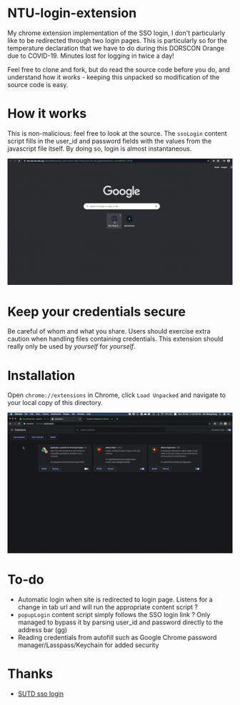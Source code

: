 # NTU-login-extension
My chrome extension implementation of the SSO login, I don't particularly like to be redirected through two login pages. This is particularly so for the temperature declaration that we have to do during this DORSCON Orange due to COVID-19. Minutes lost for logging in twice a day!

Feel free to clone and fork, but do read the source code before you do, and understand how it works - keeping this unpacked so modification of the source code is easy.

# How it works
This is non-malicious: feel free to look at the source. The `ssoLogin` content script fills in the user_id and password fields with the values from the javascript file itself. By doing so, login is almost instantaneous. 

![login_demo](./assets/login_demo.gif)

# Keep your credentials secure
Be careful of whom and what you share. Users should exercise extra caution when handling files containing credentials. This extension should really only be used by *yourself* for *yourself*. 

# Installation
Open `chrome://extensions` in Chrome, click `Load Unpacked` and navigate to your local copy of this directory.

![add_extension](./assets/add_extension.gif)

# To-do 
- Automatic login when site is redirected to login page. Listens for a change in tab url and will run the appropriate content script ?
- `popupLogin` content script simply follows the SSO login link ? Only managed to bypass it by parsing user_id and password directly to the address bar (gg)
- Reading credentials from autofill such as Google Chrome password manager/Lasspass/Keychain for added security 

# Thanks

- [SUTD sso login](https://github.com/joel-huang/edimension-sso-login)